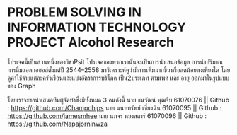 # PROBLEM SOLVING IN INFORMATION TECHNOLOGY PROJECT Alcohol Research
โปรเจคนี้เป็นส่วนหนึ่งของวิชาPsit
โปรเจคของพวกเรานั้นจะเป็นการนำเสนอข้อมูล การนำปริมาณการดื่มแอลกอฮอล์ตั้งแต่ปี 2544–2558 มาวิเคราะห์ดูว่ามีการเพิ่มมากขึ้นหรือลดน้อยลงเพียงใด โดยดูค่าใช้จ่ายแต่ละครัวเรือนและแบ่งอัตราการบริโภค เป็น2ประเภท ตามเพศ และ อายุ ออกมาในรูปแบบของ Graph

โดยเราจะขอนำเสนอทีมผู้จัดทำซึ่งมีทั้งหมด 3 คนดังนี้
นาย ธนวัฒน์ พุฒจีบ 61070076 || Github : https://github.com/Champchips
นาย นนททรัพย์ เซี่ยงฉิน 61070095 || Github : https://github.com/jamesmhee
นาย นภจร หยงสตาร์ 61070096 || Github : https://github.com/Napajorninwza


